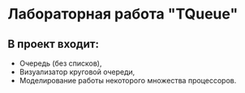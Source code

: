# Лабораторная работа "TQueue"
## В проект входит:
- Очередь (без списков),
- Визуализатор круговой очереди,
- Моделирование работы некоторого множества процессоров.
